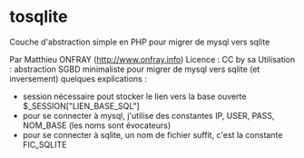 # tosqlite
Couche d'abstraction simple en PHP pour migrer de mysql vers sqlite


Par Matthieu ONFRAY (http://www.onfray.info)
Licence : CC by sa
Utilisation : abstraction SGBD minimaliste pour migrer de mysql vers sqlite (et inversement)
quelques explications :
- session nécessaire pout stocker le lien vers la base ouverte $_SESSION["LIEN_BASE_SQL"]
- pour se connecter à mysql, j'utilise des constantes IP, USER, PASS, NOM_BASE (les noms sont évocateurs)
- pour se connecter à sqlite, un nom de fichier suffit, c'est la constante FIC_SQLITE
